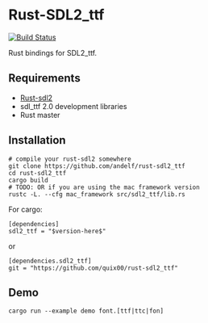 Rust-SDL2_ttf
===============

[![Build Status](https://travis-ci.org/quix00/rust-sdl2_ttf.svg?branch=master)](https://travis-ci.org/quix00/rust-sdl2_ttf)

Rust bindings for SDL2_ttf.

Requirements
------------

* [Rust-sdl2](https://github.com/AngryLawyer/rust-sdl2)
* sdl_ttf 2.0 development libraries
* Rust master

Installation
------------

```
# compile your rust-sdl2 somewhere
git clone https://github.com/andelf/rust-sdl2_ttf
cd rust-sdl2_ttf
cargo build
# TODO: OR if you are using the mac framework version
rustc -L. --cfg mac_framework src/sdl2_ttf/lib.rs
```

For cargo:

```
[dependencies]
sdl2_ttf = "$version-here$"
```

or

```
[dependencies.sdl2_ttf]
git = "https://github.com/quix00/rust-sdl2_ttf"
```


Demo
----

```
cargo run --example demo font.[ttf|ttc|fon]
```
